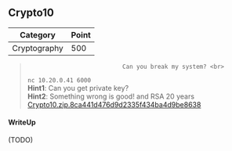 ## Crypto10

| Category | Point |
| --- | --- |
| Cryptography | 500 |

>                                Can you break my system? <br>
> `nc 10.20.0.41 6000` <br>
> **Hint1**: Can you get private key? <br>
> **Hint2**: Something wrong is good! and RSA 20 years <br>
> [Crypto10.zip.8ca441d476d9d2335f434ba4d9be8638](./Crypto10.zip.8ca441d476d9d2335f434ba4d9be8638)

#### WriteUp

(TODO)
